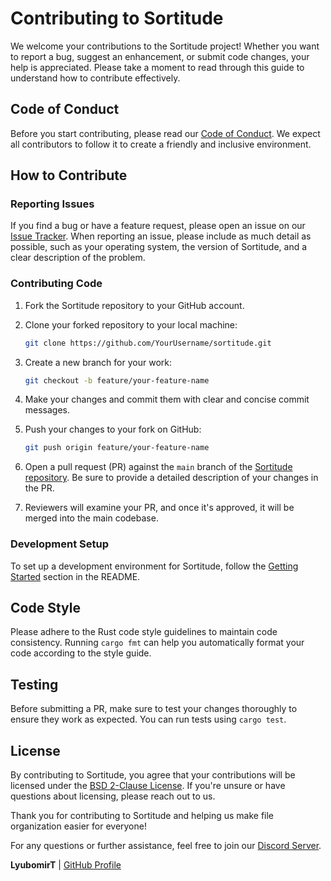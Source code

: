# Contributing to Sortitude

We welcome your contributions to the Sortitude project! Whether you want to report a bug, suggest an enhancement, or submit code changes, your help is appreciated. Please take a moment to read through this guide to understand how to contribute effectively.

## Code of Conduct

Before you start contributing, please read our [Code of Conduct](CODE_OF_CONDUCT.md). We expect all contributors to follow it to create a friendly and inclusive environment.

## How to Contribute

### Reporting Issues

If you find a bug or have a feature request, please open an issue on our [Issue Tracker](https://github.com/LyubomirT/sortitude/issues). When reporting an issue, please include as much detail as possible, such as your operating system, the version of Sortitude, and a clear description of the problem.

### Contributing Code

1. Fork the Sortitude repository to your GitHub account.

2. Clone your forked repository to your local machine:

   ```bash
   git clone https://github.com/YourUsername/sortitude.git
   ```

3. Create a new branch for your work:

   ```bash
   git checkout -b feature/your-feature-name
   ```

4. Make your changes and commit them with clear and concise commit messages.

5. Push your changes to your fork on GitHub:

   ```bash
   git push origin feature/your-feature-name
   ```

6. Open a pull request (PR) against the `main` branch of the [Sortitude repository](https://github.com/LyubomirT/sortitude). Be sure to provide a detailed description of your changes in the PR.

7. Reviewers will examine your PR, and once it's approved, it will be merged into the main codebase.

### Development Setup

To set up a development environment for Sortitude, follow the [Getting Started](README.md#installation) section in the README.

## Code Style

Please adhere to the Rust code style guidelines to maintain code consistency. Running `cargo fmt` can help you automatically format your code according to the style guide.

## Testing

Before submitting a PR, make sure to test your changes thoroughly to ensure they work as expected. You can run tests using `cargo test`.

## License

By contributing to Sortitude, you agree that your contributions will be licensed under the [BSD 2-Clause License](LICENSE). If you're unsure or have questions about licensing, please reach out to us.

Thank you for contributing to Sortitude and helping us make file organization easier for everyone!

For any questions or further assistance, feel free to join our [Discord Server](https://discord.gg/kVZVDnPtJQ).

**LyubomirT** | [GitHub Profile](https://github.com/LyubomirT)